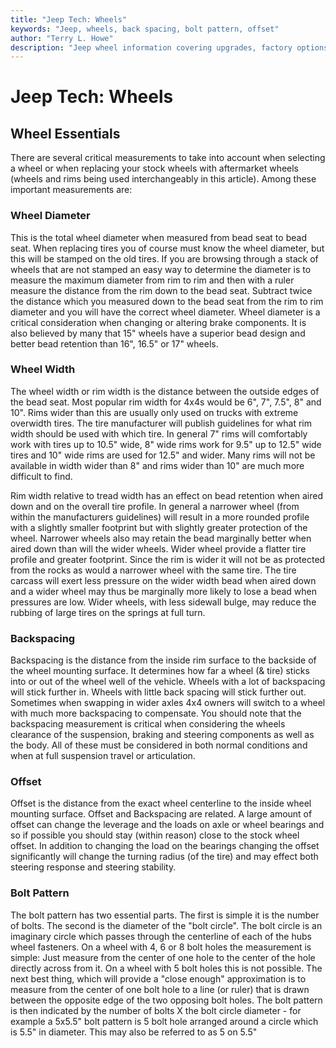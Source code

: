 ```yaml
---
title: "Jeep Tech: Wheels"
keywords: "Jeep, wheels, back spacing, bolt pattern, offset"
author: "Terry L. Howe"
description: "Jeep wheel information covering upgrades, factory options, and essential information."
---
```

# Jeep Tech: Wheels

## Wheel Essentials

There are several critical measurements to take into account when selecting a wheel or when replacing your stock wheels with aftermarket wheels (wheels and rims being used interchangeably in this article). Among these important measurements are:

### Wheel Diameter

This is the total wheel diameter when measured from bead seat to bead seat. When replacing tires you of course must know the wheel diameter, but this will be stamped on the old tires. If you are browsing through a stack of wheels that are not stamped an easy way to determine the diameter is to measure the maximum diameter from rim to rim and then with a ruler measure the distance from the rim down to the bead seat. Subtract twice the distance which you measured down to the bead seat from the rim to rim diameter and you will have the correct wheel diameter. Wheel diameter is a critical consideration when changing or altering brake components. It is also believed by many that 15" wheels have a superior bead design and better bead retention than 16", 16.5" or 17" wheels.

### Wheel Width

The wheel width or rim width is the distance between the outside edges of the bead seat. Most popular rim width for 4x4s would be 6", 7", 7.5", 8" and 10". Rims wider than this are usually only used on trucks with extreme overwidth tires. The tire manufacturer will publish guidelines for what rim width should be used with which tire. In general 7" rims will comfortably work with tires up to 10.5" wide, 8" wide rims work for 9.5" up to 12.5" wide tires and 10" wide rims are used for 12.5" and wider. Many rims will not be available in width wider than 8" and rims wider than 10" are much more difficult to find.

Rim width relative to tread width has an effect on bead retention when aired down and on the overall tire profile. In general a narrower wheel (from within the manufacturers guidelines) will result in a more rounded profile with a slightly smaller footprint but with slightly greater protection of the wheel. Narrower wheels also may retain the bead marginally better when aired down than will the wider wheels. Wider wheel provide a flatter tire profile and greater footprint. Since the rim is wider it will not be as protected from the rocks as would a narrower wheel with the same tire. The tire carcass will exert less pressure on the wider width bead when aired down and a wider wheel may thus be marginally more likely to lose a bead when pressures are low. Wider wheels, with less sidewall bulge, may reduce the rubbing of large tires on the springs at full turn.

### Backspacing

Backspacing is the distance from the inside rim surface to the backside of the wheel mounting surface. It determines how far a wheel (& tire) sticks into or out of the wheel well of the vehicle. Wheels with a lot of backspacing will stick further in. Wheels with little back spacing will stick further out. Sometimes when swapping in wider axles 4x4 owners will switch to a wheel with much more backspacing to compensate. You should note that the backspacing measurement is critical when considering the wheels clearance of the suspension, braking and steering components as well as the body. All of these must be considered in both normal conditions and when at full suspension travel or articulation.

### Offset

Offset is the distance from the exact wheel centerline to the inside wheel mounting surface. Offset and Backspacing are related. A large amount of offset can change the leverage and the loads on axle or wheel bearings and so if possible you should stay (within reason) close to the stock wheel offset. In addition to changing the load on the bearings changing the offset significantly will change the turning radius (of the tire) and may effect both steering response and steering stability. 

### Bolt Pattern

The bolt pattern has two essential parts. The first is simple it is the number of bolts. The second is the diameter of the "bolt circle". The bolt circle is an imaginary circle which passes through the centerline of each of the hubs wheel fasteners. On a wheel with 4, 6 or 8 bolt holes the measurement is simple: Just measure from the center of one hole to the center of the hole directly across from it. On a wheel with 5 bolt holes this is not possible. The next best thing, which will provide a "close enough" approximation is to measure from the center of one bolt hole to a line (or ruler) that is drawn between the opposite edge of the two opposing bolt holes. The bolt pattern is then indicated by the number of bolts X the bolt circle diameter - for example a 5x5.5" bolt pattern is 5 bolt hole arranged around a circle which is 5.5" in diameter. This may also be referred to as 5 on 5.5"